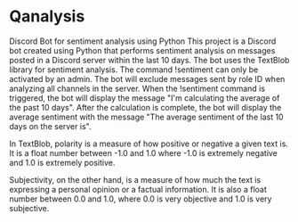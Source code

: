 # Qanalysis
Discord Bot for sentiment analysis using Python
This project is a Discord bot created using Python that performs sentiment analysis on messages posted in a Discord server within the last 10 days. The bot uses the TextBlob library for sentiment analysis. The command !sentiment can only be activated by an admin. The bot will exclude messages sent by role ID when analyzing all channels in the server. When the !sentiment command is triggered, the bot will display the message "I'm calculating the average of the past 10 days". After the calculation is complete, the bot will display the average sentiment with the message "The average sentiment of the last 10 days on the server is".

In TextBlob, polarity is a measure of how positive or negative a given text is. It is a float number between -1.0 and 1.0 where -1.0 is extremely negative and 1.0 is extremely positive.

Subjectivity, on the other hand, is a measure of how much the text is expressing a personal opinion or a factual information. It is also a float number between 0.0 and 1.0, where 0.0 is very objective and 1.0 is very subjective.
